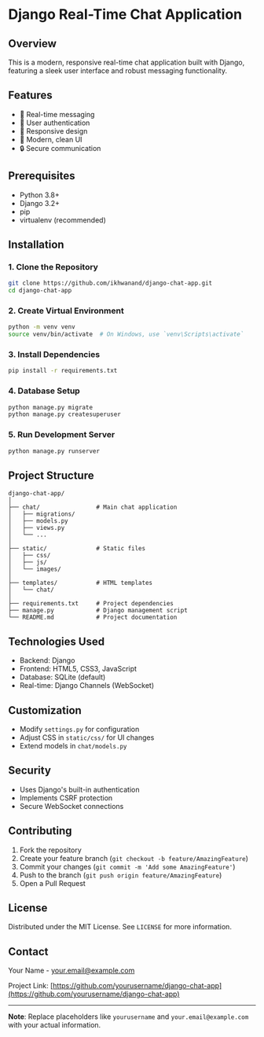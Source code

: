 # Django Real-Time Chat Application

## Overview

This is a modern, responsive real-time chat application built with Django, featuring a sleek user interface and robust messaging functionality.

## Features

- 🚀 Real-time messaging
- 💬 User authentication
- 📱 Responsive design
- 🎨 Modern, clean UI
- 🔒 Secure communication

## Prerequisites

- Python 3.8+
- Django 3.2+
- pip
- virtualenv (recommended)

## Installation

### 1. Clone the Repository

```bash
git clone https://github.com/ikhwanand/django-chat-app.git
cd django-chat-app
```

### 2. Create Virtual Environment

```bash
python -m venv venv
source venv/bin/activate  # On Windows, use `venv\Scripts\activate`
```

### 3. Install Dependencies

```bash
pip install -r requirements.txt
```

### 4. Database Setup

```bash
python manage.py migrate
python manage.py createsuperuser
```

### 5. Run Development Server

```bash
python manage.py runserver
```

## Project Structure

```
django-chat-app/
│
├── chat/                # Main chat application
│   ├── migrations/
│   ├── models.py
│   ├── views.py
│   └── ...
│
├── static/              # Static files
│   ├── css/
│   ├── js/
│   └── images/
│
├── templates/           # HTML templates
│   └── chat/
│
├── requirements.txt     # Project dependencies
├── manage.py            # Django management script
└── README.md            # Project documentation
```

## Technologies Used

- Backend: Django
- Frontend: HTML5, CSS3, JavaScript
- Database: SQLite (default)
- Real-time: Django Channels (WebSocket)

## Customization

- Modify `settings.py` for configuration
- Adjust CSS in `static/css/` for UI changes
- Extend models in `chat/models.py`

## Security

- Uses Django's built-in authentication
- Implements CSRF protection
- Secure WebSocket connections

## Contributing

1. Fork the repository
2. Create your feature branch (`git checkout -b feature/AmazingFeature`)
3. Commit your changes (`git commit -m 'Add some AmazingFeature'`)
4. Push to the branch (`git push origin feature/AmazingFeature`)
5. Open a Pull Request

## License

Distributed under the MIT License. See `LICENSE` for more information.

## Contact

Your Name - your.email@example.com

Project Link: [https://github.com/yourusername/django-chat-app](https://github.com/yourusername/django-chat-app)

---

**Note**: Replace placeholders like `yourusername` and `your.email@example.com` with your actual information.

